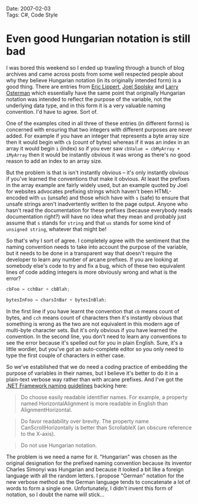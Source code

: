 Date: 2007-02-03  
Tags: C#, Code Style  

# Even good Hungarian notation is still bad

I was bored this weekend so I ended up trawling through a bunch of blog archives and came across posts from some well respected people about why they believe Hungarian notation (in its originally intended form) is a good thing. There are entries from [Eric Lippert](http://blogs.msdn.com/ericlippert/archive/2003/09/12/52989.aspx), [Joel Spolsky](http://www.joelonsoftware.com/articles/Wrong.html) and [Larry Osterman](http://blogs.msdn.com/larryosterman/archive/2004/06/22/162629.aspx) which essentially have the same point that originally Hungarian notation was intended to reflect the purpose of the variable, not the underlying data type, and in this form it is a very valuable naming convention. I'd have to agree. Sort of.

One of the examples cited in all three of these entries (in different forms) is concerned with ensuring that two integers with different purposes are never added. For example if you have an integer that represents a byte array size then it would begin with `cb` (count of bytes) whereas if it was an index in an array it would begin `i` (index) so if you ever saw `cbValue = cbMyArray + iMyArray` then it would be instantly obvious it was wrong as there's no good reason to add an index to an array size.

But the problem is that is isn't instantly obvious – it's only instantly obvious if you've learned the conventions that make it obvious. At least the prefixes in the array example are fairly widely used, but an example quoted by Joel for websites advocates prefixing strings which haven't been HTML-encoded with `us` (unsafe) and those which have with `s` (safe) to ensure that unsafe strings aren't inadvertently written to the page output. Anyone who hasn't read the documentation for these prefixes (because everybody reads documentation right?) will have no idea what they mean and probably just assume that `s` stands for `string` and that `us` stands for some kind of `unsigned string`, whatever that might be!

So that's why I sort of agree. I completely agree with the sentiment that the naming convention needs to take into account the purpose of the variable, but it needs to be done in a transparent way that doesn't require the developer to learn any number of arcane prefixes. If you are looking at somebody else's code to try and fix a bug, which of these two equivalent lines of code adding integers is more obviously wrong and what is the error?

~~~ csharp
cbFoo = cchBar + cbBlah;

bytesInFoo = charsInBar + bytesInBlah;
~~~

In the first line if you have learnt the convention that `cb` means count of bytes, and `cch` means count of characters then it's instantly obvious that something is wrong as the two are not equivalent in this modern age of multi-byte character sets. But it's only obvious if you have learned the convention. In the second line, you don't need to learn any conventions to see the error because it's spelled out for you in plain English. Sure, it's a little wordier, but you've got an auto-complete editor so you only need to type the first couple of characters in either case.

So we've established that we do need a coding practice of embedding the purpose of variables in their names, but I believe it's better to do it in a plain-text verbose way rather than with arcane prefixes. And I've got the [.NET Framework naming guidelines](http://msdn2.microsoft.com/en-us/library/ms229045.aspx) backing here:

> Do choose easily readable identifier names. For example, a property named HorizontalAlignment is more readable in English than AlignmentHorizontal.

> Do favor readability over brevity. The property name CanScrollHorizontally is better than ScrollableX (an obscure reference to the X-axis).

> Do not use Hungarian notation.

The problem is we need a name for it. "Hungarian" was chosen as the original designation for the prefixed naming convention because its inventor Charles Simonyi was Hungarian and because it looked a bit like a foreign language with all the random letters. I propose "German" notation for the new verbose method as the German language tends to concatenate a lot of words to form a single one. Unfortunately, I didn't invent this form of notation, so I doubt the name will stick...